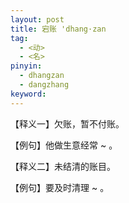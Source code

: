 ```yaml
---
layout: post
title: 宕账 'dhang·zan
tag:
  - <动>
  - <名>
pinyin: 
  - dhangzan
  - dangzhang
keyword: 
---
```



【释义一】欠账，暂不付账。            

【例句】他做生意经常 ~ 。                  

【释义二】未结清的账目。             

【例句】要及时清理 ~ 。              
         
                        
                                 